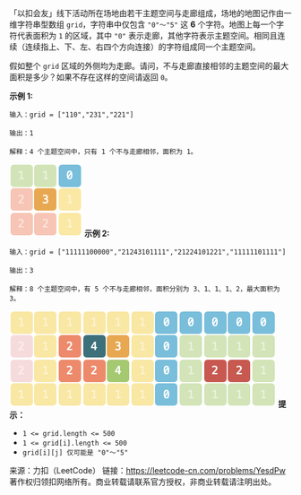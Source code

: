「以扣会友」线下活动所在场地由若干主题空间与走廊组成，场地的地图记作由一维字符串型数组 ```grid```，字符串中仅包含 ```"0"～"5"``` 这 **6** 个字符。地图上每一个字符代表面积为 ```1``` 的区域，其中 ```"0"``` 表示走廊，其他字符表示主题空间。相同且连续（连续指上、下、左、右四个方向连接）的字符组成同一个主题空间。

假如整个 ```grid``` 区域的外侧均为走廊。请问，不与走廊直接相邻的主题空间的最大面积是多少？如果不存在这样的空间请返回 ```0```。

**示例 1:**
```
输入：grid = ["110","231","221"]

输出：1

解释：4 个主题空间中，只有 1 个不与走廊相邻，面积为 1。
```
![img](3_1.png)
**示例 2:**
```
输入：grid = ["11111100000","21243101111","21224101221","11111101111"]

输出：3

解释：8 个主题空间中，有 5 个不与走廊相邻，面积分别为 3、1、1、1、2，最大面积为 3。
```
![img](3_2.png)
**提示：**

* ```1 <= grid.length <= 500```
* ```1 <= grid[i].length <= 500```
* ```grid[i][j] 仅可能是 "0"～"5"```

来源：力扣（LeetCode）
链接：https://leetcode-cn.com/problems/YesdPw
著作权归领扣网络所有。商业转载请联系官方授权，非商业转载请注明出处。
